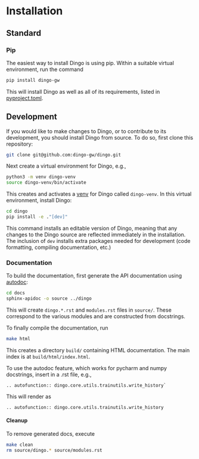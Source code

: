 # Installation

## Standard

### Pip

The easiest way to install Dingo is using pip. Within a suitable virtual environment, run
the command
```sh
pip install dingo-gw
```
This will install Dingo as well as all of its requirements, listed in
[pyproject.toml](https://github.com/dingo-gw/dingo/blob/main/pyproject.toml).

## Development

If you would like to make changes to Dingo, or to contribute to its development, you
should install Dingo from source. To do so, first clone this repository:
```sh
git clone git@github.com:dingo-gw/dingo.git
```
Next create a virtual environment for Dingo, e.g.,
```sh
python3 -m venv dingo-venv
source dingo-venv/bin/activate
```
This creates and activates a [venv](https://docs.python.org/3/library/venv.html) for Dingo
called `dingo-venv`. In this virtual environment, install Dingo:
```sh
cd dingo
pip install -e ."[dev]"
```
This command installs an editable version of Dingo, meaning that any changes to the Dingo
source are reflected immediately in the installation. The inclusion of `dev` installs
extra packages needed for development (code formatting, compiling documentation, etc.)

### Documentation

To build the documentation, first generate the API documentation using [autodoc](https://www.sphinx-doc.org/en/master/usage/extensions/autodoc.html):
```sh
cd docs
sphinx-apidoc -o source ../dingo
```
This will create `dingo.*.rst` and `modules.rst` files in `source/`. These correspond to
the various modules and are constructed from docstrings.

To finally compile the documentation, run
```sh
make html
```
This creates a directory `build/` containing HTML documentation. The main index is at `build/html/index.html`.

To use the autodoc feature, which works for pycharm and numpy docstrings, insert in a .rst file, e.g.,

```
.. autofunction:: dingo.core.utils.trainutils.write_history`
```

This will render as 

```{eval-rst}
.. autofunction:: dingo.core.utils.trainutils.write_history
```

#### Cleanup

To remove generated docs, execute
```sh
make clean
rm source/dingo.* source/modules.rst
```